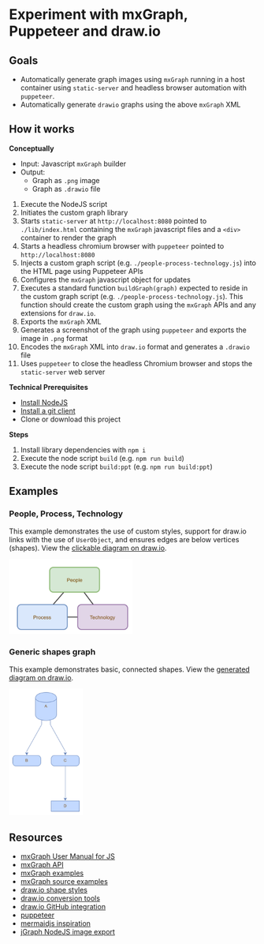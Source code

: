 # Experiment with mxGraph, Puppeteer and draw.io

## Goals

* Automatically generate graph images using `mxGraph` running in a host container using `static-server` and headless browser automation with `puppeteer`.
* Automatically generate `drawio` graphs using the above `mxGraph` XML

## How it works

**Conceptually**

* Input: Javascript `mxGraph` builder
* Output:
    * Graph as `.png` image
    * Graph as `.drawio` file

1. Execute the NodeJS script
2. Initiates the custom graph library
3. Starts `static-server` at `http://localhost:8080` pointed to `./lib/index.html` containing the `mxGraph` javascript files and a `<div>` container to render the graph
4. Starts a headless chromium browser with `puppeteer` pointed to `http://localhost:8080`
5. Injects a custom graph script (e.g. `./people-process-technology.js`) into the HTML page using Puppeteer APIs
6. Configures the `mxGraph` javascript object for updates
7. Executes a standard function `buildGraph(graph)` expected to reside in the custom graph script (e.g. `./people-process-technology.js`). This function should create the custom graph using the `mxGraph` APIs and any extensions for `draw.io`.
8. Exports the `mxGraph` XML
9. Generates a screenshot of the graph using `puppeteer` and exports the image in `.png` format
10. Encodes the `mxGraph` XML into `draw.io` format and generates a `.drawio` file
11. Uses `puppeteer` to close the headless Chromium browser and stops the `static-server` web server

**Technical Prerequisites**

* [Install NodeJS](https://nodejs.org/)
* [Install a git client](https://git-scm.com/downloads)
* Clone or download this project

**Steps**

1. Install library dependencies with `npm i`
2. Execute the node script `build` (e.g. `npm run build`)
3. Execute the node script `build:ppt` (e.g. `npm run build:ppt`)

## Examples

### People, Process, Technology

This example demonstrates the use of custom styles, support for draw.io links with the use of `UserObject`, and ensures edges are below vertices (shapes). View the [clickable diagram on draw.io](https://www.draw.io/?lightbox=1&target=self&highlight=0000ff&edit=_blank#Uhttps%3A%2F%2Fraw.githubusercontent.com%2Fericis%2Flab-mxgraph-autograph%2Fmaster%2Fpeople-process-technology.drawio).

[<img src="./people-process-technology.png" width="250" alt="People, Process, Technology graph example" />](https://www.draw.io/?lightbox=1&target=self&highlight=0000ff&edit=_blank#Uhttps%3A%2F%2Fraw.githubusercontent.com%2Fericis%2Flab-mxgraph-autograph%2Fmaster%2Fpeople-process-technology.drawio)

### Generic shapes graph

This example demonstrates basic, connected shapes. View the [generated diagram on draw.io](https://www.draw.io/?lightbox=1&target=self&highlight=0000ff&edit=_blank#Uhttps%3A%2F%2Fraw.githubusercontent.com%2Fericis%2Flab-mxgraph-autograph%2Fmaster%2Fgraph.drawio).

[<img src="./graph.png" width="150" alt="Generated graph example" />](https://www.draw.io/?lightbox=1&target=self&highlight=0000ff&edit=_blank#Uhttps%3A%2F%2Fraw.githubusercontent.com%2Fericis%2Flab-mxgraph-autograph%2Fmaster%2Fgraph.drawio)

## Resources

* [mxGraph User Manual for JS](https://jgraph.github.io/mxgraph/docs/manual.html)
* [mxGraph API](https://jgraph.github.io/mxgraph/docs/js-api/files/view/mxGraph-js.html)
* [mxGraph examples](https://jgraph.github.io/mxgraph/javascript/index.html)
* [mxGraph source examples](https://github.com/jgraph/mxgraph/tree/master/javascript/examples)
* [draw.io shape styles](https://about.draw.io/shape-styles/)
* [draw.io conversion tools](https://jgraph.github.io/drawio-tools/tools/convert.html)
* [draw.io GitHub integration](https://github.com/jgraph/drawio-github)
* [puppeteer](https://pptr.dev/)
* [mermaidjs inspiration](https://mermaidjs.github.io/)
* [jGraph NodeJS image export](https://github.com/jgraph/draw-image-export2)
